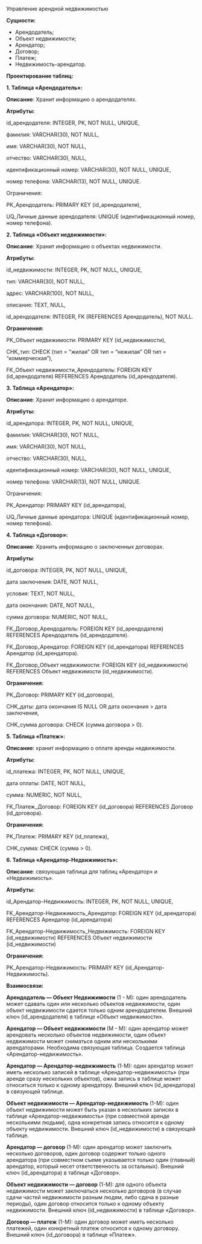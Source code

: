 Управление арендной недвижимостью

**Сущности:**

- Арендодатель;
- Объект недвижимости;
- Арендатор;
- Договор;
- Платеж;
- Недвижимость-арендатор.

**Проектирование таблиц:**

**1\. Таблица «Арендодатель»:**

**Описание**: Хранит информацию о арендодателях.

**Атрибуты:**

id_арендодателя: INTEGER, PK, NOT NULL, UNIQUE,

фамилия: VARCHAR(30), NOT NULL,

имя: VARCHAR(30), NOT NULL,

отчество: VARCHAR(30), NULL,

идентификационный номер: VARCHAR(30), NOT NULL, UNIQUE,

номер телефона: VARCHAR(13), NOT NULL, UNIQUE.

Ограничения:

PK_Арендодатель: PRIMARY KEY (id_арендодателя),

UQ_Личные данные арендодателя: UNIQUE (идентификационный номер, номер телефона).

**2\. Таблица «Объект недвижимости»:**

**Описание**: Хранит информацию о объектах недвижимости.

**Атрибуты:**

id_недвижимости: INTEGER, PK, NOT NULL, UNIQUE,

тип: VARCHAR(30), NOT NULL,

адрес: VARCHAR(100), NOT NULL,

описание: TEXT, NULL,

id_арендодателя: INTEGER, FK (REFERENCES Арендодатель), NOT NULL.

**Ограничения:**

PK_Объект недвижимости: PRIMARY KEY (id_недвижимости),

CHK_тип: CHECK (тип = “жилая” OR тип = “нежилая” OR тип = “коммерческая”),

FK_Объект недвижимости_Арендодатель: FOREIGN KEY (id_арендодателя) REFERENCES Арендодатель (id_арендодателя).

**3\. Таблица «Арендатор»:**

**Описание**: Хранит информацию о арендаторе.

**Атрибуты:**

id_арендатора: INTEGER, PK, NOT NULL, UNIQUE,

фамилия: VARCHAR(30), NOT NULL,

имя: VARCHAR(30), NOT NULL,

отчество: VARCHAR(30), NULL,

идентификационный номер: VARCHAR(30), NOT NULL, UNIQUE,

номер телефона: VARCHAR(13), NOT NULL, UNIQUE.

Ограничения:

PK_Арендатор: PRIMARY KEY (id_арендатора),

UQ_Личные данные арендатора: UNIQUE (идентификационный номер, номер телефона).

**4\. Таблица «Договор»:**

**Описание**: Хранить информацию о заключенных договорах.

**Атрибуты**:

id_договора: INTEGER, PK, NOT NULL, UNIQUE,

дата заключения: DATE, NOT NULL,

условия: TEXT, NOT NULL,

дата окончания: DATE, NOT NULL,

сумма договора: NUMERIC, NOT NULL,

FK_Договор_Арендодатель: FOREIGN KEY (id_арендодателя) REFERENCES Арендодатель (id_арендодателя).

FK_Договор_Арендатор: FOREIGN KEY (id_арендатора) REFERENCES Арендатор (id_арендатора).

FK_Договор_Объект недвижимости: FOREIGN KEY (id_недвижимости) REFERENCES Объект недвижимости (id_недвижимости).

**Ограничения:**

PK_Договор: PRIMARY KEY (id_договора),

CHK_даты: дата окончания IS NULL OR дата окончания > дата заключения,

CHK_сумма договора: CHECK (сумма договора > 0).

**5\. Таблица «Платеж»:**

**Описание**: хранит информацию о оплате аренды недвижимости.

**Атрибуты:**

id_платежа: INTEGER, PK, NOT NULL, UNIQUE,

дата оплаты: DATE, NOT NULL,

сумма: NUMERIC, NOT NULL,

FK_Платеж_Договор: FOREIGN KEY (id_договора) REFERENCES Договор (id_договора).

**Ограничения:**

PK_Платеж: PRIMARY KEY (id_платежа),

CHK_сумма: CHECK (сумма > 0).

**6\. Таблица «Арендатор-Недвижимость»:**

**Описание**: связующая таблица для таблиц «Арендатор» и «Недвижимость».

**Атрибуты:**

id_Арендатор-Недвижимость: INTEGER, PK, NOT NULL, UNIQUE,

FK_Арендатор-Недвижимость_Арендатор: FOREIGN KEY (id_арендатора) REFERENCES Арендатор (id_арендатора)

FK_Арендатор-Недвижимость_Недвижимость: FOREIGN KEY (id_недвижимости) REFERENCES Объект недвижимости (id_недвижимости)

**Ограничения:**

PK_Арендатор-Недвижимость: PRIMARY KEY (id_Арендатор-Недвижимость).

**Взаимосвязи:**

**Арендодатель — Объект Недвижимости** (1 - М): один арендодатель может сдавать один или несколько объектов недвижимости, один объект недвижимости сдается только одним арендодателем. Внешний ключ (id_арендодателя) в таблице «Объект недвижимости».

**Арендатор — Объект недвижимости** (М - М): один арендатор может арендовать несколько объектов недвижимости, один объект недвижимости может сниматься одним или несколькими арендаторами. Необходима связующая таблица. Создается таблица «Арендатор-недвижимость».

**Арендатор — Арендатор-недвижимость** (1-М): один арендатор может иметь несколько записей в таблице «Арендатор-недвижимость» (при аренде сразу нескольких объектов), ожна запись в таблице может относиться только к одному арендатору. Внешний ключ (id_арендатора) в связующей таблице.

**Объект недвижимости — Арендатор-недвижимость** (1-М): один объект недвижимости может быть указан в нескольких записях в таблице «Арендатор-недвижимость» (при совместной аренде несколькими людьми), одна конкретная запись относится к одному объекту недвижимости. Внешний ключ (id_недвижимости) в связующей таблице.

**Арендатор — договор** (1-М): один арендатор может заключить несколько договоров, один договор содержит только одного арендатора (при совместном съеме указывается только один (главный) арендатор, который несет ответственность за остальных). Внешний ключ (id_арендатора) в таблице «Договор».

**Объект недвижимости — договор** (1-М): для одного объекта недвижимости может заключаться несколько договоров (в случае сдачи частей недвижимости разным людям, либо сдача в разные периоды), один договор относится только к одному объекту недвижимости. Внешний ключ (id_недвижимости) в таблице «Договор».

**Договор — платеж** (1-М): один договор может иметь несколько платежей, один конкретный платеж относится к одному договору. Внешний ключ (id_договора) в таблице «Платеж».